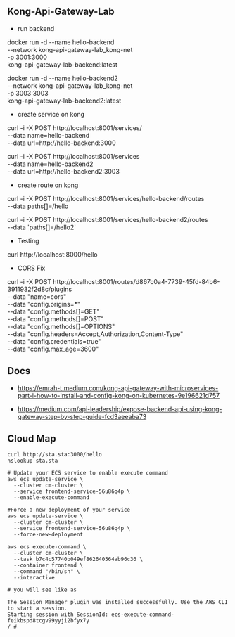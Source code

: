 ## Kong-Api-Gateway-Lab

- run backend

docker run -d --name hello-backend \
  --network kong-api-gateway-lab_kong-net \
  -p 3001:3000 \
  kong-api-gateway-lab-backend:latest

docker run -d --name hello-backend2 \
  --network kong-api-gateway-lab_kong-net \
  -p 3003:3003 \
  kong-api-gateway-lab-backend2:latest

- create service on kong

curl -i -X POST http://localhost:8001/services/ \
  --data name=hello-backend \
  --data url=http://hello-backend:3000

curl -i -X POST http://localhost:8001/services \
  --data name=hello-backend2 \
  --data url=http://hello-backend2:3003


- create route on kong

curl -i -X POST http://localhost:8001/services/hello-backend/routes \
  --data paths[]=/hello

curl -i -X POST http://localhost:8001/services/hello-backend2/routes \
  --data 'paths[]=/hello2'


- Testing

curl http://localhost:8000/hello

- CORS Fix

curl -i -X POST http://localhost:8001/routes/d867c0a4-7739-45fd-84b6-3911932f2d8c/plugins \
  --data "name=cors" \
  --data "config.origins=*" \
  --data "config.methods[]=GET" \
  --data "config.methods[]=POST" \
  --data "config.methods[]=OPTIONS" \
  --data "config.headers=Accept,Authorization,Content-Type" \
  --data "config.credentials=true" \
  --data "config.max_age=3600"

## Docs

- https://emrah-t.medium.com/kong-api-gateway-with-microservices-part-i-how-to-install-and-config-kong-on-kubernetes-9e196621d757

- https://medium.com/api-leadership/expose-backend-api-using-kong-gateway-step-by-step-guide-fcd3aeeaba73

## Cloud Map

```
curl http://sta.sta:3000/hello
nslookup sta.sta

# Update your ECS service to enable execute command
aws ecs update-service \
  --cluster cm-cluster \
  --service frontend-service-56u86q4p \
  --enable-execute-command

#Force a new deployment of your service
aws ecs update-service \
  --cluster cm-cluster \
  --service frontend-service-56u86q4p \
  --force-new-deployment

aws ecs execute-command \
  --cluster cm-cluster \
  --task b7c4c57740b049ef862640564ab96c36 \
  --container frontend \
  --command "/bin/sh" \
  --interactive

# you will see like as

The Session Manager plugin was installed successfully. Use the AWS CLI to start a session.
Starting session with SessionId: ecs-execute-command-feikbspd8tcgv99yyji2bfyx7y
/ #

```